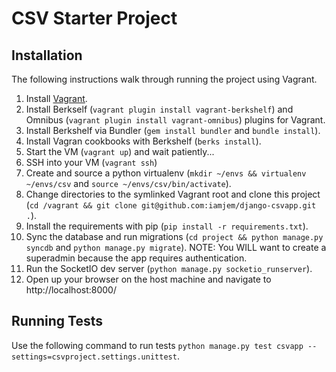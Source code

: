 # CSV Starter Project

## Installation

The following instructions walk through running the project using Vagrant.

1. Install [Vagrant](http://www.vagrantup.com/).
2. Install Berkself (`vagrant plugin install vagrant-berkshelf`) and Omnibus (`vagrant plugin install vagrant-omnibus`) plugins for Vagrant.
3. Install Berkshelf via Bundler (`gem install bundler` and `bundle install`).
4. Install Vagran cookbooks with Berkshelf (`berks install`).
5. Start the VM (`vagrant up`) and wait patiently...
6. SSH into your VM (`vagrant ssh`)
7. Create and source a python virtualenv (`mkdir ~/envs && virtualenv ~/envs/csv` and `source ~/envs/csv/bin/activate`).
8. Change directories to the symlinked Vagrant root and clone this project (`cd /vagrant && git clone git@github.com:iamjem/django-csvapp.git .`).
9. Install the requirements with pip (`pip install -r requirements.txt`).
10. Sync the database and run migrations (`cd project && python manage.py syncdb` and `python manage.py migrate`). NOTE: You WILL want to create a superadmin because the app requires authentication.
11. Run the SocketIO dev server (`python manage.py socketio_runserver`).
12. Open up your browser on the host machine and navigate to http://localhost:8000/


## Running Tests

Use the following command to run tests `python manage.py test csvapp --settings=csvproject.settings.unittest`.